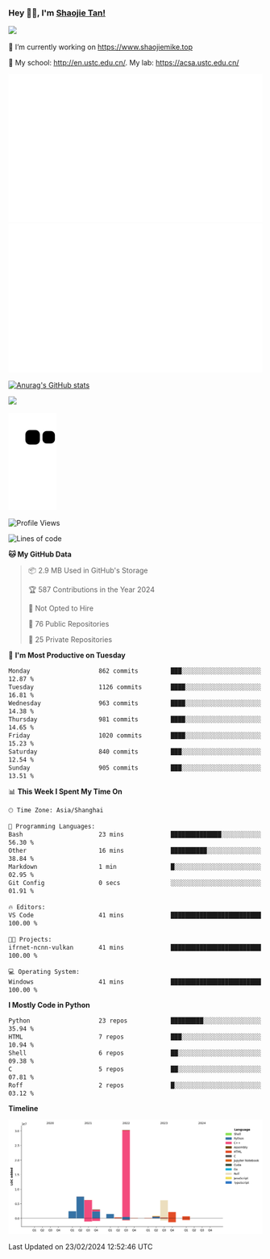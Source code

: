 

<!--
**Kirrito-k423/Kirrito-k423** is a ✨ _special_ ✨ repository because its `README.md` (this file) appears on your GitHub profile.

Here are some ideas to get you started:

- 🔭 I’m currently working on ...
- 🌱 I’m currently learning ...
- 👯 I’m looking to collaborate on ...
- 🤔 I’m looking for help with ...
- 💬 Ask me about ...
- 📫 How to reach me: ...
- 😄 Pronouns: ...
- ⚡ Fun fact: ...
-->
### Hey 👋🏽, I'm [Shaojie Tan!](http://home.ustc.edu.cn/~shaojiemike/about)

![](https://visitor-badge.glitch.me/badge?page_id=Kirrito-k423.Kirrito-k423)

🔭 I’m currently working on https://www.shaojiemike.top

👯 My school: http://en.ustc.edu.cn/. My lab: https://acsa.ustc.edu.cn/

![](https://github.com/Kirrito-k423/github-stats/blob/master/generated/overview.svg)
![](https://github.com/Kirrito-k423/github-stats/blob/master/generated/languages.svg)

[![Anurag's GitHub stats](https://github-readme-stats.vercel.app/api?username=Kirrito-k423&theme=flag-india&show_icons=true&hide=stars,prs,issues,contribs)](https://github.com/anuraghazra/github-readme-stats)

![](https://github-profile-summary-cards.vercel.app/api/cards/profile-details?username=Kirrito-k423&theme=vue)

![snake gif](https://github.com/Kirrito-k423/Kirrito-k423/blob/output/github-contribution-grid-snake.svg)

<!--START_SECTION:waka-->
![Profile Views](http://img.shields.io/badge/Profile%20Views-0-blue)

![Lines of code](https://img.shields.io/badge/From%20Hello%20World%20I%27ve%20Written-60.7%20million%20lines%20of%20code-blue)

**🐱 My GitHub Data** 

> 📦 2.9 MB Used in GitHub's Storage 
 > 
> 🏆 587 Contributions in the Year 2024
 > 
> 🚫 Not Opted to Hire
 > 
> 📜 76 Public Repositories 
 > 
> 🔑 25 Private Repositories 
 > 
📅 **I'm Most Productive on Tuesday** 

```text
Monday                   862 commits         ███░░░░░░░░░░░░░░░░░░░░░░   12.87 % 
Tuesday                  1126 commits        ████░░░░░░░░░░░░░░░░░░░░░   16.81 % 
Wednesday                963 commits         ████░░░░░░░░░░░░░░░░░░░░░   14.38 % 
Thursday                 981 commits         ████░░░░░░░░░░░░░░░░░░░░░   14.65 % 
Friday                   1020 commits        ████░░░░░░░░░░░░░░░░░░░░░   15.23 % 
Saturday                 840 commits         ███░░░░░░░░░░░░░░░░░░░░░░   12.54 % 
Sunday                   905 commits         ███░░░░░░░░░░░░░░░░░░░░░░   13.51 % 
```


📊 **This Week I Spent My Time On** 

```text
🕑︎ Time Zone: Asia/Shanghai

💬 Programming Languages: 
Bash                     23 mins             ██████████████░░░░░░░░░░░   56.30 % 
Other                    16 mins             ██████████░░░░░░░░░░░░░░░   38.84 % 
Markdown                 1 min               █░░░░░░░░░░░░░░░░░░░░░░░░   02.95 % 
Git Config               0 secs              ░░░░░░░░░░░░░░░░░░░░░░░░░   01.91 % 

🔥 Editors: 
VS Code                  41 mins             █████████████████████████   100.00 % 

🐱‍💻 Projects: 
ifrnet-ncnn-vulkan       41 mins             █████████████████████████   100.00 % 

💻 Operating System: 
Windows                  41 mins             █████████████████████████   100.00 % 
```

**I Mostly Code in Python** 

```text
Python                   23 repos            █████████░░░░░░░░░░░░░░░░   35.94 % 
HTML                     7 repos             ███░░░░░░░░░░░░░░░░░░░░░░   10.94 % 
Shell                    6 repos             ██░░░░░░░░░░░░░░░░░░░░░░░   09.38 % 
C                        5 repos             ██░░░░░░░░░░░░░░░░░░░░░░░   07.81 % 
Roff                     2 repos             █░░░░░░░░░░░░░░░░░░░░░░░░   03.12 % 
```



**Timeline**

![Lines of Code chart](https://raw.githubusercontent.com/Kirrito-k423/Kirrito-k423/main/assets/bar_graph.png)


 Last Updated on 23/02/2024 12:52:46 UTC
<!--END_SECTION:waka-->


